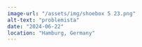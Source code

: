 ```yaml
---
image-url: "/assets/img/shoebox 5 23.png"
alt-text: "problemista"
date: "2024-06-22"
location: "Hamburg, Germany"
---
```


